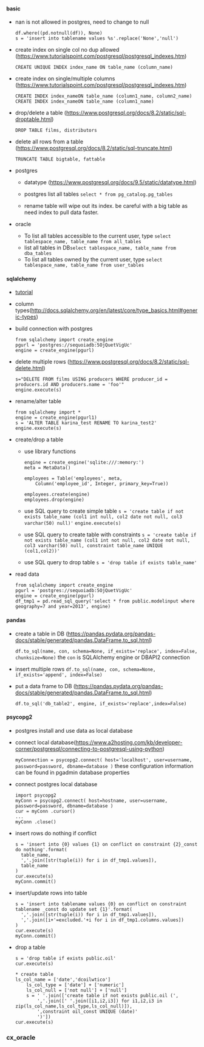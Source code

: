 #### basic
* nan is not allowed in postgres, need to change to null
  ```
  df.where((pd.notnull(df)), None)
  s = 'insert into tablename values %s'.replace('None','null')
  ```
* create index on single col no dup allowed (https://www.tutorialspoint.com/postgresql/postgresql_indexes.htm)

  `CREATE UNIQUE INDEX index_name ON table_name (column_name)`

* create index on single/multiple columns (https://www.tutorialspoint.com/postgresql/postgresql_indexes.htm)
  ```
  CREATE INDEX index_nameON table_name (column1_name, column2_name)
  CREATE INDEX index_nameON table_name (column1_name)
  ```

* drop/delete a table (https://www.postgresql.org/docs/8.2/static/sql-droptable.html)

  `DROP TABLE films, distributors`

* delete all rows from a table (https://www.postgresql.org/docs/8.2/static/sql-truncate.html)

  `TRUNCATE TABLE bigtable, fattable`



* postgres 

  * datatype (https://www.postgresql.org/docs/9.5/static/datatype.html)

  * postgres list all tables `select * from pg_catalog.pg_tables`

  * rename table will wipe out its index. be careful with a big table as need index to pull data faster.

* oracle
  * To list all tables accessible to the current user, type `select tablespace_name, table_name from all_tables`
  * list all tables in DB`select tablespace_name, table_name from dba_tables`
  * To list all tables owned by the current user, type `select tablespace_name, table_name from user_tables`

#### sqlalchemy
* [tutorial](http://docs.sqlalchemy.org/en/latest/orm/tutorial.html)

* column types(http://docs.sqlalchemy.org/en/latest/core/type_basics.html#generic-types)

* build connection with postgres
  ```
  from sqlalchemy import create_engine
  pgurl = 'postgres://sequoiadb:5OjQuetVigUc'
  engine = create_engine(pgurl)
  ```

* delete multiple rows (https://www.postgresql.org/docs/8.2/static/sql-delete.html)
  ```
  s="DELETE FROM films USING producers WHERE producer_id = producers.id AND producers.name = 'foo'"
  engine.execute(s)
  ```

* rename/alter table
  ```
  from sqlalchemy import *
  engine = create_engine(pgurl1)
  s = 'ALTER TABLE karina_test RENAME TO karina_test2'
  engine.execute(s)
  ```

* create/drop a table
  * use library functions
    ```
    engine = create_engine('sqlite:///:memory:')
    meta = MetaData()

    employees = Table('employees', meta,
        Column('employee_id', Integer, primary_key=True))

    employees.create(engine)
    employees.drop(engine)
    ```

  * use SQL query to create simple table
    `s = 'create table if not exists table_name (col1 int null, col2 date not null, col3 varchar(50) null)'`
    `engine.execute(s)`

  * use SQL query to create table with constraints
    `s = 'create table if not exists table_name (col1 int not null, col2 date not null, col3 varchar(50) null, constraint table_name UNIQUE (col1,col2))'`

  * use SQL query to drop table
    `s = 'drop table if exists table_name'`

* read data
  ```
  from sqlalchemy import create_engine
  pgurl = 'postgres://sequoiadb:5OjQuetVigUc'
  engine = create_engine(pgurl)
  df_tmp1 = pd.read_sql_query('select * from public.modelinput where geography=7 and year=2013', engine)
  ```

#### pandas
* create a table in DB
  (https://pandas.pydata.org/pandas-docs/stable/generated/pandas.DataFrame.to_sql.html)

  `df.to_sql(name, con, schema=None, if_exists='replace', index=False, chunksize=None)`
  the `con` is SQLAlchemy engine or DBAPI2 connection

* insert multiple rows
  `df.to_sql(name, con, schema=None, if_exists='append', index=False)`

* put a data frame to DB (https://pandas.pydata.org/pandas-docs/stable/generated/pandas.DataFrame.to_sql.html)

  `df.to_sql('db_table2', engine, if_exists='replace',index=False)`

#### psycopg2
* postgres install and use data as local database

* connect local database(https://www.a2hosting.com/kb/developer-corner/postgresql/connecting-to-postgresql-using-python)

  `myConnection = psycopg2.connect( host='localhost', user=username, password=password, dbname=database )`
  these configuration information can be found in pgadmin database properties

* connect postgres local database
  ```
  import psycopg2
  myConn = psycopg2.connect( host=hostname, user=username, password=password, dbname=database )
  cur = myConn .cursor()
  ...
  myConn .close()
  ```
  
* insert rows do nothing if conflict
  ```
  s = 'insert into {0} values {1} on conflict on constraint {2}_const do nothing'.format(
    table_name,
    ','.join([str(tuple(i)) for i in df_tmp1.values]),
    table_name
  )
  cur.execute(s)
  myConn.commit()
  ```

* insert/update rows into table
  ```
  s = 'insert into tablename values {0} on conflict on constraint tablename _const do update set {1}'.format(
    ','.join([str(tuple(i)) for i in df_tmp1.values]),
    ','.join([i+'=excluded.'+i for i in df_tmp1.columns.values])
  )
  cur.execute(s)
  myConn.commit()
  ```

* drop a table
  ```
  s = 'drop table if exists public.oil'
  cur.execute(s)

  * create table
  ls_col_name = ['date','dcoilwtico']
      ls_col_type = ['date'] + ['numeric']
      ls_col_null = ['not null'] + ['null']
      s = ' '.join(['create table if not exists public.oil (',
          ','.join([' '.join([i1,i2,i3]) for i1,i2,i3 in zip(ls_col_name,ls_col_type,ls_col_null)]),
          ',constraint oil_const UNIQUE (date)'
          ')'])
  cur.execute(s)
  ```

### cx_oracle
